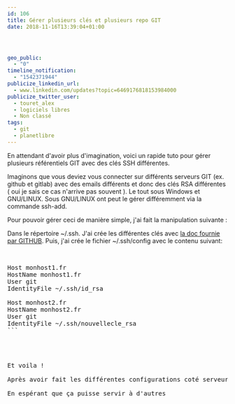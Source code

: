 ```yaml
---
id: 106
title: Gérer plusieurs clés et plusieurs repo GIT
date: 2018-11-16T13:39:04+01:00




geo_public:
  - "0"
timeline_notification:
  - "1542371944"
publicize_linkedin_url:
  - www.linkedin.com/updates?topic=6469176818153984000
publicize_twitter_user:
  - touret_alex
  - logiciels libres
  - Non classé
tags:
  - git
  - planetlibre
---
```

En attendant d'avoir plus d'imagination, voici un rapide tuto pour gérer plusieurs référentiels GIT avec des clés SSH différentes.

Imaginons que vous deviez vous connecter sur différents serveurs GIT (ex. github et gitlab) avec des emails différents et donc des clés RSA différentes ( oui je sais ce cas n'arrive pas souvent ). Le tout sous Windows et GNU/LINUX. Sous GNU/LINUX ont peut le gérer différemment via la commande ssh-add.

Pour pouvoir gérer ceci de manière simple, j'ai fait la manipulation suivante :

Dans le répertoire ~/.ssh. J'ai crée les différentes clés avec [la doc fournie par GITHUB](https://help.github.com/articles/generating-a-new-ssh-key-and-adding-it-to-the-ssh-agent/). Puis, j'ai crée le fichier ~/.ssh/config avec le contenu suivant:

&nbsp;

<pre>Host monhost1.fr
HostName monhost1.fr
User git
IdentityFile ~/.ssh/id_rsa

Host monhost2.fr
HostName monhost2.fr
User git
IdentityFile ~/.ssh/nouvellecle_rsa
```


&nbsp;

Et voila !

Après avoir fait les différentes configurations coté serveur ( c.-a-d. ajout des clés publiques ), je peux interagir avec les différents serveurs ( pull, push ).

En espérant que ça puisse servir à d'autres

&nbsp;